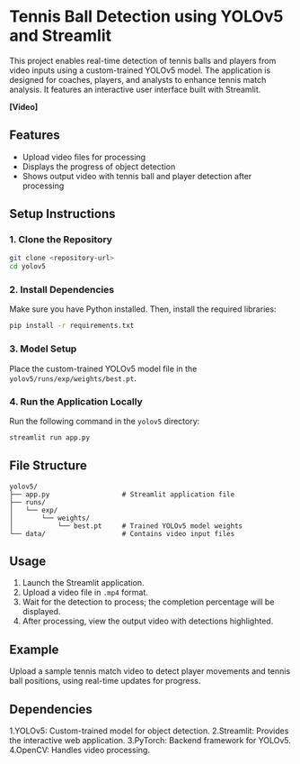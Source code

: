 # Tennis Ball Detection using YOLOv5 and Streamlit

This project enables real-time detection of tennis balls and players from video inputs using a custom-trained YOLOv5 model. The application is designed for coaches, players, and analysts to enhance tennis match analysis. It features an interactive user interface built with Streamlit.

**[Video]**


## Features

- Upload video files for processing
- Displays the progress of object detection
- Shows output video with tennis ball and player detection after processing

## Setup Instructions

### 1. Clone the Repository

```bash
git clone <repository-url>
cd yolov5
```

### 2. Install Dependencies

Make sure you have Python installed. Then, install the required libraries:

```bash
pip install -r requirements.txt
```

### 3. Model Setup

Place the custom-trained YOLOv5 model file in the `yolov5/runs/exp/weights/best.pt`.

### 4. Run the Application Locally

Run the following command in the `yolov5` directory:

```bash
streamlit run app.py
```

## File Structure

```
yolov5/
├── app.py                  # Streamlit application file
├── runs/
│   └── exp/
│       └── weights/
│           └── best.pt     # Trained YOLOv5 model weights
└── data/                   # Contains video input files
```

## Usage

1. Launch the Streamlit application.
2. Upload a video file in `.mp4` format.
3. Wait for the detection to process; the completion percentage will be displayed.
4. After processing, view the output video with detections highlighted.

## Example

Upload a sample tennis match video to detect player movements and tennis ball positions, using real-time updates for progress.

## Dependencies

1.YOLOv5: Custom-trained model for object detection.
2.Streamlit: Provides the interactive web application.
3.PyTorch: Backend framework for YOLOv5.
4.OpenCV: Handles video processing.
